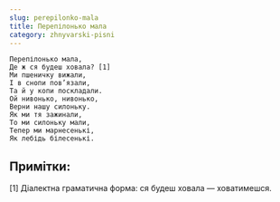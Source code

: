 ```yaml
---
slug: perepilonko-mala
title: Перепілонько мала
category: zhnyvarski-pisni
---
```

```
Перепілонько мала,
Де ж ся будеш ховала? [1]
Ми пшеничку вижали,
І в снопи пов’язали,
Та й у копи поскладали.
Ой нивонько, нивонько,
Верни нашу силоньку.
Як ми тя зажинали,
То ми силоньку мали,
Тепер ми марнесенькі,
Як лебідь білесенькі.
```

## Примітки:

[1] Діалектна граматична форма: ся будеш ховала — ховатимешся.

